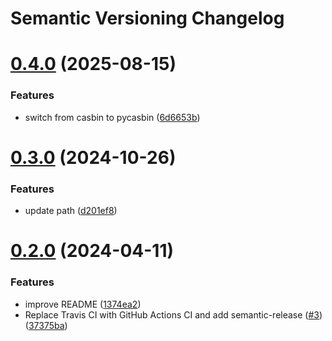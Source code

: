 # Semantic Versioning Changelog

# [0.4.0](https://github.com/officialpycasbin/sqlobject-adapter/compare/v0.3.0...v0.4.0) (2025-08-15)


### Features

* switch from casbin to pycasbin ([6d6653b](https://github.com/officialpycasbin/sqlobject-adapter/commit/6d6653b012836445e144c71a95140f182df65eda))

# [0.3.0](https://github.com/officialpycasbin/sqlobject-adapter/compare/v0.2.0...v0.3.0) (2024-10-26)


### Features

* update path ([d201ef8](https://github.com/officialpycasbin/sqlobject-adapter/commit/d201ef84010b4f46864ef6e43d347e1547f0adec))

# [0.2.0](https://github.com/officialpycasbin/sqlobject-adapter/compare/v0.1.1...v0.2.0) (2024-04-11)


### Features

* improve README ([1374ea2](https://github.com/officialpycasbin/sqlobject-adapter/commit/1374ea215680afb4f083801f06bcbb5ac0f8a5da))
* Replace Travis CI with GitHub Actions CI and add semantic-release ([#3](https://github.com/officialpycasbin/sqlobject-adapter/issues/3)) ([37375ba](https://github.com/officialpycasbin/sqlobject-adapter/commit/37375ba3b95cc462a45b85019f117f8660be1de8))

